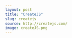 ```yaml
---
layout: post
title: "CreateJS"
slug: createjs
source: http://createjs.com/
image: createJS.png
---
```


